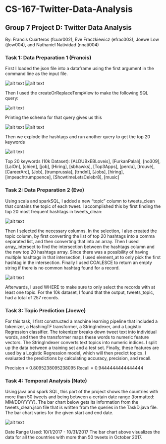 # CS-167-Twitter-Data-Analysis
## Group 7 Project D: Twitter Data Analysis
By: Francis Cuarteros (fcuar002), Eve Fraczkiewicz (efrac003), Joewe Low (jlow004), and Nathaniel Natividad (nnati004)

### Task 1: Data Preparation 1 (Francis)

First I loaded the json file into a dataframe using the first argument in the command line as the input file.

![alt text]((https://github.com/evefraczkiewicz/CS-167-Twitter-Data-Analysis/blob/79529394f14e7e2322c03cff7bae3580fd365abf/screenshots/task1_1.png))
![alt text]([http://url/to/img.png](https://github.com/evefraczkiewicz/CS-167-Twitter-Data-Analysis/blob/79529394f14e7e2322c03cff7bae3580fd365abf/screenshots/task1_2.png))

Then I used the createOrReplaceTempView to make the following SQL query:

![alt text]([http://url/to/img.png](https://github.com/evefraczkiewicz/CS-167-Twitter-Data-Analysis/blob/79529394f14e7e2322c03cff7bae3580fd365abf/screenshots/task1_3.png))

Printing the schema for that query gives us this

![alt text]([http://url/to/img.png](https://github.com/evefraczkiewicz/CS-167-Twitter-Data-Analysis/blob/79529394f14e7e2322c03cff7bae3580fd365abf/screenshots/task1_4.png))
![alt text]([http://url/to/img.png](https://github.com/evefraczkiewicz/CS-167-Twitter-Data-Analysis/blob/79529394f14e7e2322c03cff7bae3580fd365abf/screenshots/task1_5.png))

Then we explode the hashtags and run another query to get the top 20 keywords

![alt text]([http://url/to/img.png](https://github.com/evefraczkiewicz/CS-167-Twitter-Data-Analysis/blob/79529394f14e7e2322c03cff7bae3580fd365abf/screenshots/task1_6.png))

Top 20 keywords (10k Dataset): [ALDUBxEBLoveis], [FurkanPalalı], [no309], [LalOn], [chien], [job], [Hiring], [sbhawks], [Top3Apps], [perdu], [trouvé], [CareerArc], [Job], [trumprussia], [trndnl], [Jobs], [hiring], [impeachtrumppence], [ShowtimeLetsCelebr8], [music]

### Task 2: Data Preparation 2 (Eve)

Using scala and sparkSQL, I added a new “topic” column to tweets_clean that contains the topic of each tweet. I accomplished this by first finding the top 20 most frequent hashtags in tweets_clean:

![alt text]([http://url/to/img.png](https://github.com/evefraczkiewicz/CS-167-Twitter-Data-Analysis/blob/79529394f14e7e2322c03cff7bae3580fd365abf/screenshots/task2_1.png))

 Then I selected the necessary columns. In the selection, I also created the topic column, by first converting the list of top 20 hashtags into a comma separated list, and then converting that into an array. Then I used array_intersect to find the intersection between the hashtags column and the new top 20 hashtags array. Since there was a possibility of having multiple hashtags in that intersection, I used element_at to only pick the first hashtag in the intersection. Finally I used COALESCE to return an empty string if there is no common hashtag found for a record.

![alt text]([http://url/to/img.png](https://github.com/evefraczkiewicz/CS-167-Twitter-Data-Analysis/blob/79529394f14e7e2322c03cff7bae3580fd365abf/screenshots/task2_2.png))
 
Afterwards, I used WHERE to make sure to only select the records with at least one topic. For the 10k dataset, I found that the output, tweets_topic, had a total of 257 records.

### Task 3: Topic Prediction (Joewe)

For this task, I first constructed a machine learning pipeline that included a tokenizer, a HashingTF transformer, a StringIndexer, and a Logistic Regression classifier. The tokenizer breaks down tweet text into individual words, and then the transformer maps these words to numeric feature vectors. The StringIndexer converts text topics into numeric indices. I split up the data between a training set and a test set. Finally, these features are used by a Logistic Regression model, which will then predict topics. I evaluated the predictions by calculating accuracy, precision, and recall.

Precision = 0.8095238095238095
Recall = 0.9444444444444444

### Task 4: Temporal Analysis (Nate)
Using java and spark SQL, this part of the project shows the countries with more than 50 tweets and being between a certain date range (formatted: MM/DD/YYYY). The bar chart below gets its information from the tweets_clean.json file that is written from the queries in the TaskD.java file. The bar chart varies for the given start and end date.

![alt text]([http://url/to/img.png](https://github.com/evefraczkiewicz/CS-167-Twitter-Data-Analysis/blob/79529394f14e7e2322c03cff7bae3580fd365abf/screenshots/task4_1.png))
 
Date Range Used: 10/1/2017 - 10/31/2017
The bar chart above visualizes the data for all the countries with more than 50 tweets in October 2017.
